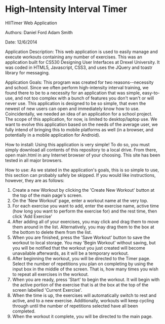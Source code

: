 High-Intensity Interval Timer
=============================

HIITimer Web Application

Authors:  Daniel Ford
          Adam Smith
          
Date:     12/6/2014

Application Description:
This web application is used to easily manage and execute workouts containing any number of exercises.
This was an application built for CS530 Designing User Interfaces at Drexel University. It was
coded in HTML5, Javascript, CSS3, and uses the JQuery and toastr library for messaging.

Application Goals:
This program was created for two reasons--necessity and school. Since we often perform high-intensity interval training,
we found there to be to a necessity for an application that was simple, easy-to-use, and not too complex with a bunch of features
you don't wan't or will never use. This application is designed to be so simple, that even the newest of new users can
open and immediately know how to use. Coincidentally, we needed an idea of an application for a school project. The scope
of this application, for now, is limited to desktop/laptop use.
We want to evolve this application based on the needs of the average user, we fully intend of bringing this to mobile platforms as
well (in a browser, and potentially in a mobile application for Android).

How to install:
Using this application is very simple! To do so, you must simply download all contents of this repository
to a local drive. From there, open main.html in any Internet browser of your choosing. This site has been
tested in all major browsers.

How to use:
As we stated in the application's goals, this is so simple to use, this section can probably safely be skipped. If you would like instructions, however, they are as follows:
1. Create a new Workout by clicking the 'Create New Workout' button at the top of the main page's screen.
2. On the 'New Workout' page, enter a workout name at the very top.
3. For each exercise you want to add, enter the exercise name, active time (how long you want to perform the exercise for) and the rest time, then click 'Add Exercise'
4. After adding all of your exercises, you may click and drag them to move them around in the list. Alternatively, you may drag them to the box at the bottom to delete them from the list.
5. When you are finished, press the 'Save Workout' button to save the workout to local storage. You may 'Begin Workout' without saving, but you will be notified that the workout you just created will become unavailable afterwards, as it will be a temporary workout.
6. After beginning the workout, you will be directed to the Timer page. Select the number of repetitions you plan on completing by using the input box in the middle of the screen. That is, how many times you wish to repeat all exercises in the workout.
7. When you are ready, press 'Start' to begin the workout. It will begin with the active portion of the exercise that is at the box at the top of the screen labelled 'Current Exercise'.
8. When the time is up, the exercises will automatically switch to rest and active, and to a new exercise. Additionally, workouts will keep cycling through until the number of repetitions selected have all been completed.
9. When the workout it complete, you will be directed to the main page.

